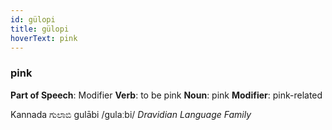 ```yaml
---
id: gülopi
title: gülopi
hoverText: pink
---
```


### pink

**Part of Speech**: Modifier
**Verb**: to be pink
**Noun**: pink
**Modifier**: pink-related

Kannada ಗುಲಾಬಿ gulābi /ɡulaːbi/
*Dravidian Language Family*